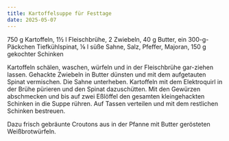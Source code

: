 ```yaml
---
title: Kartoffelsuppe für Festtage
date: 2025-05-07
---
```


750 g Kartoffeln, 1½ l Fleischbrühe, 2 Zwiebeln, 40 g Butter, ein 300-g-Päckchen Tiefkühlspinat, ⅛ l süße Sahne, Salz, Pfeffer, Majoran, 150 g gekochter Schinken

Kartoffeln schälen, waschen, würfeln und in der Fleischbrühe gar-ziehen lassen. Gehackte Zwiebeln in Butter dünsten und mit dem aufgetauten Spinat vermischen. Die Sahne unterheben. Kartoffeln mit dem Elektroquirl in der Brühe pürieren und den Spinat dazuschütten. Mit den Gewürzen abschmecken und bis auf zwei Eßlöffel den gesamten kleingehackten Schinken in die Suppe rühren. Auf Tassen verteilen und mit dem restlichen Schinken bestreuen.

Dazu frisch gebräunte Croutons aus in der Pfanne mit Butter gerösteten Weißbrotwürfeln.

